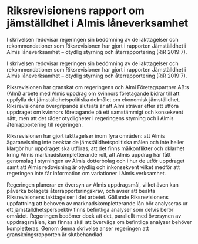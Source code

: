 # Riksrevisionens rapport om jämställdhet i Almis låneverksamhet

I skrivelsen redovisar regeringen sin bedömning av de iakttagelser och rekommendationer som Riksrevisionen har gjort i rapporten Jämställdhet i Almis låneverksamhet – otydlig styrning och återrapportering (RiR 2019:7).

I skrivelsen redovisar regeringen sin bedömning av de iakttagelser och rekommendationer som Riksrevisionen har gjort i rapporten Jämställdhet i Almis låneverksamhet – otydlig styrning och återrapportering (RiR 2019:7).

Riksrevisionen har granskat om regeringens och Almi Företagspartner AB:s (Almi) arbete med Almis uppdrag om kvinnors företagande bidrar till att uppfylla det jämställdhetspolitiska delmålet om ekonomisk jämställdhet. Riksrevisionens övergripande slutsats är att Almi strävar efter att utföra uppdraget om kvinnors företagande på ett samstämmigt och konsekvent sätt, men att det råder otydligheter i regeringens styrning och i Almis återrapportering till regeringen.

Riksrevisionen har gjort iakttagelser inom fyra områden: att Almis ägaranvisning inte beaktar de jämställdhetspolitiska målen och inte heller klargör hur uppdraget ska utföras, att det finns målkonflikter och oklarhet kring Almis marknadskompletterande roll, att Almis uppdrag har fått genomslag i styrningen av Almis dotterbolag och i hur de utför uppdraget samt att Almis redovisning är otydlig och inkonsekvent vilket medför att regeringen inte får information om variationer i Almis verksamhet.

Regeringen planerar en översyn av Almis uppdragsmål, vilket även kan påverka bolagets återrapporteringskrav, och avser att beakta Riksrevisionens iakttagelser i det arbetet. Gällande Riksrevisionens uppfattning att behoven av marknadskompletterande lån bör analyseras ur ett jämställdhetsperspektiv finns befintliga analyser som delvis berör området. Regeringen bedömer dock att det, parallellt med översynen av uppdragsmålen, kan finnas skäl att överväga om befintliga analyser behöver kompletteras. Genom denna skrivelse anser regeringen att granskningsrapporten är slutbehandlad.
